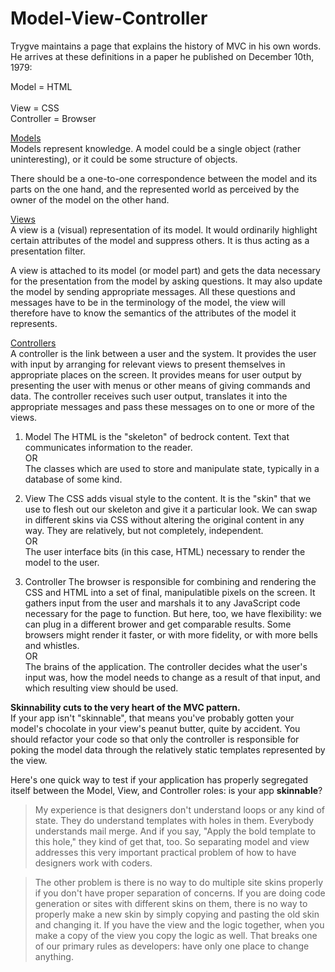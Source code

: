# Model-View-Controller

Trygve maintains a page that explains the history of MVC in his own words. He arrives at these definitions in a paper he published on December 10th, 1979:

Model = HTML<br>	
View = CSS<br>
Controller = Browser<br>

<u>Models</u><br>
Models represent knowledge. A model could be a single object (rather uninteresting), or it could be some structure of objects.

There should be a one-to-one correspondence between the model and its parts on the one hand, and the represented world as perceived by the owner of the model on the other hand.

<u>Views</u><br>
A view is a (visual) representation of its model. It would ordinarily highlight certain attributes of the model and suppress others. It is thus acting as a presentation filter.

A view is attached to its model (or model part) and gets the data necessary for the presentation from the model by asking questions. It may also update the model by sending appropriate messages. All these questions and messages have to be in the terminology of the model, the view will therefore have to know the semantics of the attributes of the model it represents.

<u>Controllers</u><br>
A controller is the link between a user and the system. It provides the user with input by arranging for relevant views to present themselves in appropriate places on the screen. It provides means for user output by presenting the user with menus or other means of giving commands and data. The controller receives such user output, translates it into the appropriate messages and pass these messages on to one or more of the views.

1. Model
The HTML is the "skeleton" of bedrock content. Text that communicates information to the reader.<br>
OR<br>
The classes which are used to store and manipulate state, typically in a database of some kind.

2. View
The CSS adds visual style to the content. It is the "skin" that we use to flesh out our skeleton and give it a particular look. We can swap in different skins via CSS without altering the original content in any way. They are relatively, but not completely, independent.<br>
OR<br>
The user interface bits (in this case, HTML) necessary to render the model to the user.

3. Controller
The browser is responsible for combining and rendering the CSS and HTML into a set of final, manipulatible pixels on the screen. It gathers input from the user and marshals it to any JavaScript code necessary for the page to function. But here, too, we have flexibility: we can plug in a different brower and get comparable results. Some browsers might render it faster, or with more fidelity, or with more bells and whistles.<br>
OR<br>
The brains of the application. The controller decides what the user's input was, how the model needs to change as a result of that input, and which resulting view should be used.

**Skinnability cuts to the very heart of the MVC pattern.**<br> 
If your app isn't "skinnable", that means you've probably gotten your model's chocolate in your view's peanut butter, quite by accident. You should refactor your code so that only the controller is responsible for poking the model data through the relatively static templates represented by the view.

Here's one quick way to test if your application has properly segregated itself between the Model, View, and Controller roles: is your app **skinnable**?

>My experience is that designers don't understand loops or any kind of state. They do understand templates with holes in them. Everybody understands mail merge. And if you say, "Apply the bold template to this hole," they kind of get that, too. So separating model and view addresses this very important practical problem of how to have designers work with coders.

>The other problem is there is no way to do multiple site skins properly if you don't have proper separation of concerns. If you are doing code generation or sites with different skins on them, there is no way to properly make a new skin by simply copying and pasting the old skin and changing it. If you have the view and the logic together, when you make a copy of the view you copy the logic as well. That breaks one of our primary rules as developers: have only one place to change anything.


